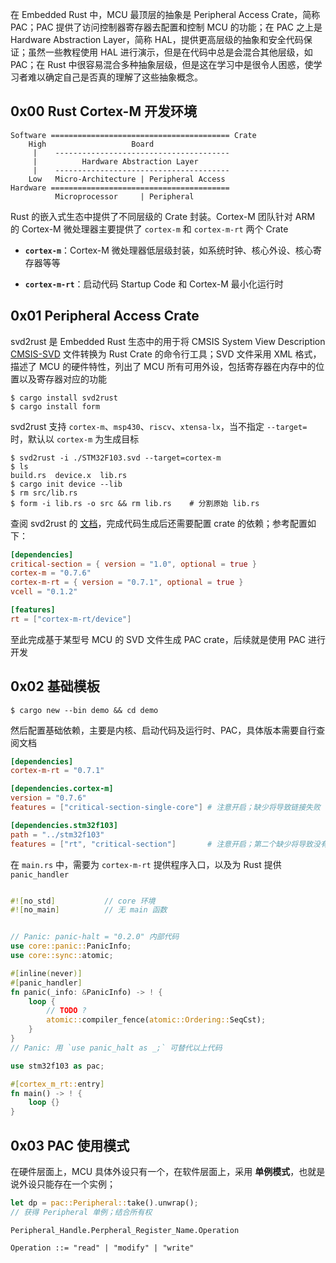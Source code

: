 在 Embedded Rust 中，MCU 最顶层的抽象是 Peripheral Access Crate，简称 PAC；PAC 提供了访问控制器寄存器去配置和控制 MCU 的功能；在 PAC 之上是 Hardware Abstraction Layer，简称 HAL，提供更高层级的抽象和安全代码保证；虽然一些教程使用 HAL 进行演示，但是在代码中总是会混合其他层级，如 PAC；在 Rust 中很容易混合多种抽象层级，但是这在学习中是很令人困惑，使学习者难以确定自己是否真的理解了这些抽象概念。

## 0x00 Rust Cortex-M 开发环境

```
Software ======================================== Crate
    High                   Board
     |    ---------------------------------------
     |          Hardware Abstraction Layer
     |    ---------------------------------------
    Low   Micro-Architecture | Peripheral Access
Hardware ========================================
          Microprocessor     | Peripheral
```

Rust 的嵌入式生态中提供了不同层级的 Crate 封装。Cortex-M 团队针对 ARM 的 Cortex-M 微处理器主要提供了 `cortex-m` 和 `cortex-m-rt` 两个 Crate

+ **`cortex-m`**：Cortex-M 微处理器低层级封装，如系统时钟、核心外设、核心寄存器等等

+ **`cortex-m-rt`**：启动代码 Startup Code 和 Cortex-M 最小化运行时

## 0x01 Peripheral Access Crate

svd2rust 是 Embedded Rust 生态中的用于将 CMSIS System View Description [CMSIS-SVD](https://www.keil.com/pack/doc/CMSIS/SVD/html/index.html) 文件转换为 Rust Crate 的命令行工具；SVD 文件采用 XML 格式，描述了 MCU 的硬件特性，列出了 MCU 所有可用外设，包括寄存器在内存中的位置以及寄存器对应的功能

```shell
$ cargo install svd2rust
$ cargo install form
```

svd2rust 支持 `cortex-m`、`msp430`、`riscv`、`xtensa-lx`，当不指定 `--target=` 时，默认以 `cortex-m` 为生成目标

```shell
$ svd2rust -i ./STM32F103.svd --target=cortex-m
$ ls
build.rs  device.x  lib.rs
$ cargo init device --lib
$ rm src/lib.rs
$ form -i lib.rs -o src && rm lib.rs    # 分割原始 lib.rs
```

查阅 svd2rust 的 [文档](https://docs.rs/svd2rust/latest/svd2rust/)，完成代码生成后还需要配置 crate 的依赖；参考配置如下：

```toml
[dependencies]
critical-section = { version = "1.0", optional = true }
cortex-m = "0.7.6"
cortex-m-rt = { version = "0.7.1", optional = true }
vcell = "0.1.2"

[features]
rt = ["cortex-m-rt/device"]
```

至此完成基于某型号 MCU 的 SVD 文件生成 PAC crate，后续就是使用 PAC 进行开发

## 0x02 基础模板

```shell
$ cargo new --bin demo && cd demo
```

然后配置基础依赖，主要是内核、启动代码及运行时、PAC，具体版本需要自行查阅文档

```toml
[dependencies]
cortex-m-rt = "0.7.1"

[dependencies.cortex-m]
version = "0.7.6"
features = ["critical-section-single-core"] # 注意开启；缺少将导致链接失败

[dependencies.stm32f103]
path = "../stm32f103"
features = ["rt", "critical-section"] 	    # 注意开启；第二个缺少将导致没有 take 方法
```

在 `main.rs` 中，需要为 `cortex-m-rt` 提供程序入口，以及为 Rust 提供 `panic_handler`

```rust

#![no_std]           // core 环境
#![no_main]          // 无 main 函数


// Panic: panic-halt = "0.2.0" 内部代码
use core::panic::PanicInfo;
use core::sync::atomic;

#[inline(never)]
#[panic_handler]
fn panic(_info: &PanicInfo) -> ! {
    loop {
        // TODO ?
        atomic::compiler_fence(atomic::Ordering::SeqCst);
    }
}
// Panic: 用 `use panic_halt as _;` 可替代以上代码

use stm32f103 as pac;

#[cortex_m_rt::entry]
fn main() -> ! {
    loop {}
}
```

## 0x03 PAC 使用模式

在硬件层面上，MCU 具体外设只有一个，在软件层面上，采用 **单例模式**，也就是说外设只能存在一个实例；

```rust
let dp = pac::Peripheral::take().unwrap();
// 获得 Peripheral 单例；结合所有权
```







```
Peripheral_Handle.Perpheral_Register_Name.Operation

Operation ::= "read" | "modify" | "write"
```



  







